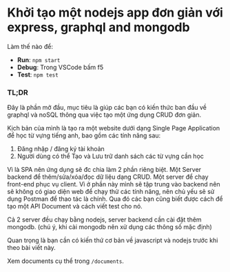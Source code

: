 # Khởi tạo một nodejs app đơn giản với express, graphql and mongodb

Làm thế nào để:
-   **Run**: `npm start`
-   **Debug**: Trong VSCode bấm f5
-   **Test**: `npm test`

### TL;DR
Đây là phần mở đầu, mục tiêu là giúp các bạn có kiến thức ban đầu về graphql và noSQL thông qua việc tạo một ứng dụng CRUD đơn giản.

Kịch bản của mình là tạo ra một website dưới dạng Single Page Application để học từ vựng tiếng anh, bao gồm các tính năng sau:

1. Đăng nhập / đăng ký tài khoản
2. Người dùng có thể Tạo và Lưu trữ danh sách các từ vựng cần học

Vì là SPA nên ứng dụng sẽ đc chia làm 2 phần riêng biệt. Một Server backend để thêm/sửa/xóa/đọc dữ liệu dạng CRUD. Một server để chạy front-end phục vụ client. Vì ở phần này mình sẽ tập trung vào backend nên sẽ không có giao diện web để chạy thử các tính năng, nên chủ yếu sẽ sử dụng Postman để thao tác là chính. Qua đó các bạn cũng biết được cách để tạo một API Document và cách viết test cho nó.

Cả 2 server đều chạy bằng nodejs, server backend cần cài đặt thêm mongodb. (chú ý, khi cài mongodb nên xử dụng các thông số mặc định)

Quan trọng là bạn cần có kiến thứ cơ bản về javascript và nodejs trước khi theo bài viết này.

Xem documents cụ thể trong `/documents`.